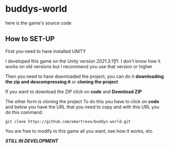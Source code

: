 # buddys-world
here is the game's source code

## How to SET-UP

First you need to have installed UNITY  

I developed this game on the Unity version *2021.3.11f1*. I don't know how it works on old versions but I recommend you use that version or higher

Then you need to have downloaded the project, you can do it **downloading the zip and descompressing it** or **cloning the project**

If you want to download the ZIP click on **code** and **Download ZIP**

The other form is cloning the project
To do this you have to click on **code** and below you have the URL that you need to copy
and with this URL you do this command:

```
git clone https://github.com/omartrese/buddys-world.git
```
You are free to modify in this game all you want, see how it works, etc.



***STILL IN DEVELOPMENT***
